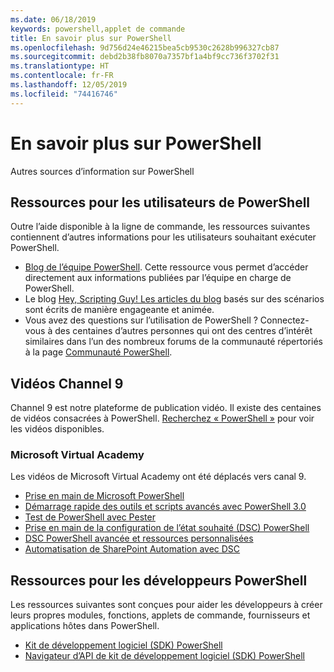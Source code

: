 ```yaml
---
ms.date: 06/18/2019
keywords: powershell,applet de commande
title: En savoir plus sur PowerShell
ms.openlocfilehash: 9d756d24e46215bea5cb9530c2628b996327cb87
ms.sourcegitcommit: debd2b38fb8070a7357bf1a4bf9cc736f3702f31
ms.translationtype: HT
ms.contentlocale: fr-FR
ms.lasthandoff: 12/05/2019
ms.locfileid: "74416746"
---
```

# <a name="more-powershell-learning"></a>En savoir plus sur PowerShell

Autres sources d’information sur PowerShell

## <a name="resources-for-powershell-users"></a>Ressources pour les utilisateurs de PowerShell

Outre l’aide disponible à la ligne de commande, les ressources suivantes contiennent d’autres informations pour les utilisateurs souhaitant exécuter PowerShell.

- [Blog de l’équipe PowerShell](https://devblogs.microsoft.com/powershell/). Cette ressource vous permet d’accéder directement aux informations publiées par l’équipe en charge de PowerShell.
- Le blog [Hey, Scripting Guy! Les articles du blog](https://devblogs.microsoft.com/scripting/) basés sur des scénarios sont écrits de manière engageante et animée.
- Vous avez des questions sur l’utilisation de PowerShell ? Connectez-vous à des centaines d’autres personnes qui ont des centres d’intérêt similaires dans l’un des nombreux forums de la communauté répertoriés à la page [Communauté PowerShell](/powershell/#pivot=main&panel=community).

## <a name="channel-9-videos"></a>Vidéos Channel 9

Channel 9 est notre plateforme de publication vidéo. Il existe des centaines de vidéos consacrées à PowerShell. [Recherchez « PowerShell »](https://channel9.msdn.com/Search?term=PowerShell&sortBy=top-rated) pour voir les vidéos disponibles.

### <a name="microsoft-virtual-academy"></a>Microsoft Virtual Academy

Les vidéos de Microsoft Virtual Academy ont été déplacés vers canal 9.

- [Prise en main de Microsoft PowerShell](https://channel9.msdn.com/Series/Getting-Started-with-Microsoft-PowerShell)
- [Démarrage rapide des outils et scripts avancés avec PowerShell 3.0](https://channel9.msdn.com/Series/Advanced-Tools-and-Scripting-with-PowerShell-3.0-Jump-Start)
- [Test de PowerShell avec Pester](https://channel9.msdn.com/Series/Testing-PowerShell-with-Pester)
- [Prise en main de la configuration de l’état souhaité (DSC) PowerShell](https://channel9.msdn.com/Series/Getting-Started-with-PowerShell-DSC)
- [DSC PowerShell avancée et ressources personnalisées](https://channel9.msdn.com/Series/Advanced-PowerShell-DSC-and-Custom-Resources)
- [Automatisation de SharePoint Automation avec DSC](https://channel9.msdn.com/Series/SharePoint-Automation-with-DSC)

## <a name="resources-for-powershell-developers"></a>Ressources pour les développeurs PowerShell

Les ressources suivantes sont conçues pour aider les développeurs à créer leurs propres modules, fonctions, applets de commande, fournisseurs et applications hôtes dans PowerShell.

- [Kit de développement logiciel (SDK) PowerShell](/powershell/scripting/developer/windows-powershell)
- [Navigateur d’API de kit de développement logiciel (SDK) PowerShell](/dotnet/api/system.management.automation)
